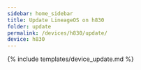 ```yaml
---
sidebar: home_sidebar
title: Update LineageOS on h830
folder: update
permalink: /devices/h830/update/
device: h830
---
```

{% include templates/device_update.md %}

